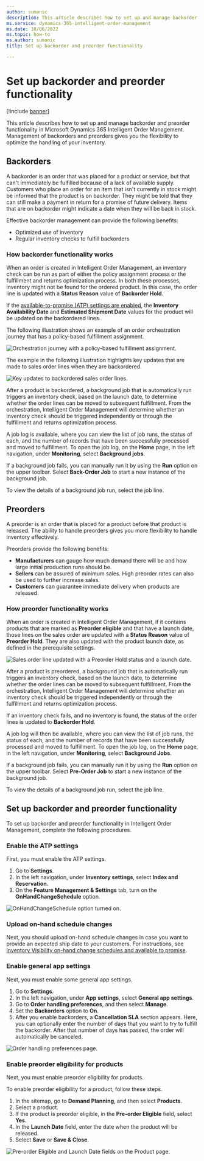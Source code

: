 ```yaml
---
author: sumanic
description: This article describes how to set up and manage backorder and preorder functionality in Microsoft Dynamics 365 Intelligent Order Management.
ms.service: dynamics-365-intelligent-order-management
ms.date: 10/06/2022
ms.topic: how-to
ms.author: sumanic
title: Set up backorder and preorder functionality

---
```


# Set up backorder and preorder functionality

[!include [banner](includes/banner.md)]

This article describes how to set up and manage backorder and preorder functionality in Microsoft Dynamics 365 Intelligent Order Management. Management of backorders and preorders gives you the flexibility to optimize the handling of your inventory.

## Backorders

A backorder is an order that was placed for a product or service, but that can't immediately be fulfilled because of a lack of available supply. Customers who place an order for an item that isn't currently in stock might be informed that the product is on backorder. They might be told that they can still make a payment in return for a promise of future delivery. Items that are on backorder might indicate a date when they will be back in stock.

Effective backorder management can provide the following benefits:

- Optimized use of inventory
- Regular inventory checks to fulfill backorders

### How backorder functionality works

When an order is created in Intelligent Order Management, an inventory check can be run as part of either the policy assignment process or the fulfillment and returns optimization process. In both these processes, inventory might not be found for the ordered product. In this case, the order line is updated with a **Status Reason** value of **Backorder Hold**.

If the [available-to-promise (ATP) settings are enabled](#enable-the-atp-settings), the **Inventory Availability Date** and **Estimated Shipment Date** values for the product will be updated on the backordered lines.

The following illustration shows an example of an order orchestration journey that has a policy-based fulfillment assignment.

![Orchestration journey with a policy-based fulfillment assignment.](media/SampleOrch.png)

The example in the following illustration highlights key updates that are made to sales order lines when they are backordered.

![Key updates to backordered sales order lines.](media/BackorderHold.png)

After a product is backordered, a background job that is automatically run triggers an inventory check, based on the launch date, to determine whether the order lines can be moved to subsequent fulfillment. From the orchestration, Intelligent Order Management will determine whether an inventory check should be triggered independently or through the fulfillment and returns optimization process.

A job log is available, where you can view the list of job runs, the status of each, and the number of records that have been successfully processed and moved to fulfillment. To open the job log, on the **Home** page, in the left navigation, under **Monitoring**, select **Background jobs**.

If a background job fails, you can manually run it by using the **Run** option on the upper toolbar. Select **Back-Order Job** to start a new instance of the background job.

To view the details of a background job run, select the job line.

## Preorders

A preorder is an order that is placed for a product before that product is released. The ability to handle preorders gives you more flexibility to handle inventory effectively.

Preorders provide the following benefits:

- **Manufacturers** can gauge how much demand there will be and how large initial production runs should be.
- **Sellers** can be assured of minimum sales. High preorder rates can also be used to further increase sales.
- **Customers** can guarantee immediate delivery when products are released.

### How preorder functionality works

When an order is created in Intelligent Order Management, if it contains products that are marked as **Preorder eligible** and that have a launch date, those lines on the sales order are updated with a **Status Reason** value of **Preorder Hold**. They are also updated with the product launch date, as defined in the prerequisite settings.

![Sales order line updated with a Preorder Hold status and a launch date.](media/PreOrderHold.png)

After a product is preordered, a background job that is automatically run triggers an inventory check, based on the launch date, to determine whether the order lines can be moved to subsequent fulfillment. From the orchestration, Intelligent Order Management will determine whether an inventory check should be triggered independently or through the fulfillment and returns optimization process.

If an inventory check fails, and no inventory is found, the status of the order lines is updated to **Backorder Hold**.

A job log will then be available, where you can view the list of job runs, the status of each, and the number of records that have been successfully processed and moved to fulfillment. To open the job log, on the **Home** page, in the left navigation, under **Monitoring**, select **Background Jobs**.

If a background job fails, you can manually run it by using the **Run** option on the upper toolbar. Select **Pre-Order Job** to start a new instance of the background job.

To view the details of a background job run, select the job line.

## Set up backorder and preorder functionality

To set up backorder and preorder functionality in Intelligent Order Management, complete the following procedures.

### Enable the ATP settings

First, you must enable the ATP settings.

1. Go to **Settings**.
1. In the left navigation, under **Inventory settings**, select **Index and Reservation**.
1. On the **Feature Management & Settings** tab, turn on the **OnHandChangeSchedule** option.

![OnHandChangeSchedule option turned on.](media/ATP.png)

### Upload on-hand schedule changes

Next, you should upload on-hand schedule changes in case you want to provide an expected ship date to your customers. For instructions, see [Inventory Visibility on-hand change schedules and available to promise](/dynamics365/supply-chain/inventory/inventory-visibility-available-to-promise).

### Enable general app settings

Next, you must enable some general app settings.

1. Go to **Settings**. 
1. In the left navigation, under **App settings**, select **General app settings**.
1. Go to **Order handling preferences**, and then select **Manage**.
1. Set the **Backorders** option to **On**.
1. After you enable backorders, a **Cancellation SLA** section appears. Here, you can optionally enter the number of days that you want to try to fulfill the backorder. After that number of days has passed, the order will automatically be canceled.

![Order handling preferences page.](media/Backorder.png)

### Enable preorder eligibility for products

Next, you must enable preorder eligibility for products.

To enable preorder eligibility for a product, follow these steps.

1. In the sitemap, go to **Demand Planning**, and then select **Products**.
1. Select a product.
1. If the product is preorder eligible, in the **Pre-order Eligible** field, select **Yes**.
1. In the **Launch Date** field, enter the date when the product will be released.
1. Select **Save** or **Save & Close**.

![Pre-order Eligible and Launch Date fields on the Product page.](media/Preorder.png)

